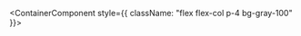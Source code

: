 <ContainerComponent style={{ className: "flex flex-col p-4 bg-gray-100" }}>
  <TextComponent text="This is a container" tag="h3" />
  <ButtonComponent text="Inside Container" />
</ContainerComponent>
